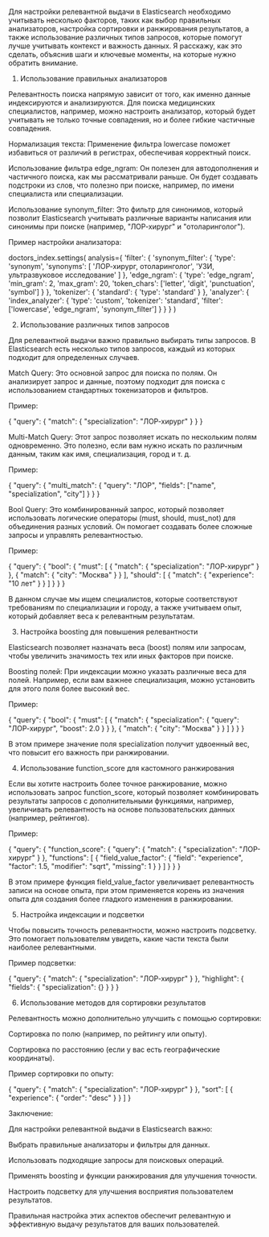 Для настройки релевантной выдачи в Elasticsearch необходимо учитывать несколько факторов, таких как выбор правильных анализаторов, настройка сортировки и ранжирования результатов, а также использование различных типов запросов, которые помогут лучше учитывать контекст и важность данных. Я расскажу, как это сделать, объяснив шаги и ключевые моменты, на которые нужно обратить внимание.

1. Использование правильных анализаторов

Релевантность поиска напрямую зависит от того, как именно данные индексируются и анализируются. Для поиска медицинских специалистов, например, можно настроить анализатор, который будет учитывать не только точные совпадения, но и более гибкие частичные совпадения.

Нормализация текста: Применение фильтра lowercase поможет избавиться от различий в регистрах, обеспечивая корректный поиск.

Использование фильтра edge_ngram: Он полезен для автодополнения и частичного поиска, как мы рассматривали раньше. Он будет создавать подстроки из слов, что полезно при поиске, например, по имени специалиста или специализации.

Использование synonym_filter: Это фильтр для синонимов, который позволит Elasticsearch учитывать различные варианты написания или синонимы при поиске (например, "ЛОР-хирург" и "отоларинголог").


Пример настройки анализатора:

doctors_index.settings(
    analysis={
        'filter': {
            'synonym_filter': {
                'type': 'synonym',
                'synonyms': [
                    'ЛОР-хирург, отоларинголог',
                    'УЗИ, ультразвуковое исследование'
                ]
            },
            'edge_ngram': {
                'type': 'edge_ngram',
                'min_gram': 2,
                'max_gram': 20,
                'token_chars': ['letter', 'digit', 'punctuation', 'symbol']
            }
        },
        'tokenizer': {
            'standard': {
                'type': 'standard'
            }
        },
        'analyzer': {
            'index_analyzer': {
                'type': 'custom',
                'tokenizer': 'standard',
                'filter': ['lowercase', 'edge_ngram', 'synonym_filter']
            }
        }
    }
)

2. Использование различных типов запросов

Для релевантной выдачи важно правильно выбирать типы запросов. В Elasticsearch есть несколько типов запросов, каждый из которых подходит для определенных случаев.

Match Query: Это основной запрос для поиска по полям. Он анализирует запрос и данные, поэтому подходит для поиска с использованием стандартных токенизаторов и фильтров.

Пример:

{
  "query": {
    "match": {
      "specialization": "ЛОР-хирург"
    }
  }
}

Multi-Match Query: Этот запрос позволяет искать по нескольким полям одновременно. Это полезно, если вам нужно искать по различным данным, таким как имя, специализация, город и т. д.

Пример:

{
  "query": {
    "multi_match": {
      "query": "ЛОР",
      "fields": ["name", "specialization", "city"]
    }
  }
}

Bool Query: Это комбинированный запрос, который позволяет использовать логические операторы (must, should, must_not) для объединения разных условий. Он помогает создавать более сложные запросы и управлять релевантностью.

Пример:

{
  "query": {
    "bool": {
      "must": [
        { "match": { "specialization": "ЛОР-хирург" } },
        { "match": { "city": "Москва" } }
      ],
      "should": [
        { "match": { "experience": "10 лет" } }
      ]
    }
  }
}


В данном случае мы ищем специалистов, которые соответствуют требованиям по специализации и городу, а также учитываем опыт, который добавляет веса к релевантным результатам.

3. Настройка boosting для повышения релевантности

Elasticsearch позволяет назначать веса (boost) полям или запросам, чтобы увеличить значимость тех или иных факторов при поиске.

Boosting полей: При индексации можно указать различные веса для полей. Например, если вам важнее специализация, можно установить для этого поля более высокий вес.

Пример:

{
  "query": {
    "bool": {
      "must": [
        { "match": { "specialization": { "query": "ЛОР-хирург", "boost": 2.0 } } },
        { "match": { "city": "Москва" } }
      ]
    }
  }
}


В этом примере значение поля specialization получит удвоенный вес, что повысит его важность при ранжировании.

4. Использование function_score для кастомного ранжирования

Если вы хотите настроить более точное ранжирование, можно использовать запрос function_score, который позволяет комбинировать результаты запросов с дополнительными функциями, например, увеличивать релевантность на основе пользовательских данных (например, рейтингов).

Пример:

{
  "query": {
    "function_score": {
      "query": {
        "match": {
          "specialization": "ЛОР-хирург"
        }
      },
      "functions": [
        {
          "field_value_factor": {
            "field": "experience",
            "factor": 1.5,
            "modifier": "sqrt",
            "missing": 1
          }
        }
      ]
    }
  }
}

В этом примере функция field_value_factor увеличивает релевантность записи на основе опыта, при этом применяется корень из значения опыта для создания более гладкого изменения в ранжировании.

5. Настройка индексации и подсветки

Чтобы повысить точность релевантности, можно настроить подсветку. Это помогает пользователям увидеть, какие части текста были наиболее релевантными.

Пример подсветки:

{
  "query": {
    "match": {
      "specialization": "ЛОР-хирург"
    }
  },
  "highlight": {
    "fields": {
      "specialization": {}
    }
  }
}

6. Использование методов для сортировки результатов

Релевантность можно дополнительно улучшить с помощью сортировки:

Сортировка по полю (например, по рейтингу или опыту).

Сортировка по расстоянию (если у вас есть географические координаты).


Пример сортировки по опыту:

{
  "query": {
    "match": {
      "specialization": "ЛОР-хирург"
    }
  },
  "sort": [
    {
      "experience": {
        "order": "desc"
      }
    }
  ]
}

Заключение:

Для настройки релевантной выдачи в Elasticsearch важно:

Выбрать правильные анализаторы и фильтры для данных.

Использовать подходящие запросы для поисковых операций.

Применять boosting и функции ранжирования для улучшения точности.

Настроить подсветку для улучшения восприятия пользователем результатов.


Правильная настройка этих аспектов обеспечит релевантную и эффективную выдачу результатов для ваших пользователей.

